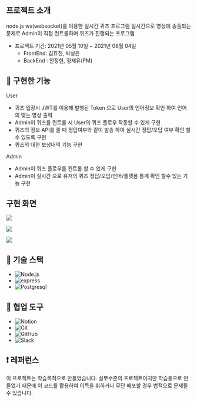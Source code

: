 ##  프로젝트 소개
node.js ws(websocket)를 이용한 실시간 퀴즈 프로그램 실시간으로 영상에 송출되는 문제로 Admin이 직접 컨트롤하며 퀴즈가 진행되는 프로그램

- 프로젝트 기간: 2021년 05월 10일 ~ 2021년 06월 04일
  - FrontEnd: 김효진, 박성은
  - BackEnd : 안정현, 정재유(PM)

## 🔧 구현한 기능
User
- 퀴즈 입장시 JWT를 이용해 발행된 Token 으로 User의 언어정보 확인 하여 언어의 맞는 영상 출력
- Admin이 퀴즈를 컨트롤 시 User의 퀴즈 플로우 작동할 수 있게 구현
- 퀴즈의 정보 API를 줄 때 정답여부와 같이 발송 하여 실시간 정답/오답 여부 확인 할 수 있도록 구현
- 퀴즈의 대한 보상내역 기능 구현

Admin
- Admin이 퀴즈 플로우를 컨트롤 할 수 있게 구현
- Admin이 실시간 으로 유저의 퀴즈 정답/오답/언어/플랫폼 통계 확인 할수 있는 기능 구현

## 구현 화면

![](https://images.velog.io/images/deonii/post/b6e30556-689b-438b-9040-08544db29ccf/login2.gif)

![](https://images.velog.io/images/deonii/post/03eb6027-db12-4e7a-91b1-f3bc424fa0e2/quizflow2.gif)

![](https://images.velog.io/images/deonii/post/5a16cad6-c0ca-4294-9977-96cf02120e13/chart2.gif)

## 🔧 기술 스택
- ![Node.js](https://img.shields.io/badge/Node.js-14354C?style=for-the-badge&logo=node.js&logoColor=white)
- ![express](https://img.shields.io/badge/express-092E20?style=for-the-badge&logo=express&logoColor=white)
- ![Postgresql](https://img.shields.io/badge/Postgresql-4169E1?style=for-the-badge&logo=postgresql&logoColor=white)

## 🔧 협업 도구
- <img alt="Notion" src="https://img.shields.io/badge/Notion-000000?&style=for-the-badge&logo=Notion&logoColor=white"/>
- <img alt="Git" src="https://img.shields.io/badge/git-%23F05033.svg?&style=for-the-badge&logo=git&logoColor=white"/>
- <img alt="GitHub" src="https://img.shields.io/badge/github-%23121011.svg?&style=for-the-badge&logo=github&logoColor=white"/>
- <img alt="Slack" src="https://img.shields.io/badge/Slack-4A154B?style=for-the-badge&logo=slack&logoColor=white" />


## ❗️ 레퍼런스
이 프로젝트는 학습목적으로 만들었습니다. 실무수준의 프로젝트이지만 학습용으로 만들었기 때문에 이 코드를 활용하여 이득을 취하거나 무단 배포할 경우 법적으로 문제될 수 있습니다.
